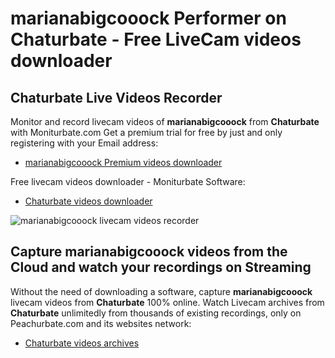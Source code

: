 # marianabigcooock Performer on Chaturbate - Free LiveCam videos downloader

## Chaturbate Live Videos Recorder

Monitor and record livecam videos of **marianabigcooock** from **Chaturbate** with Moniturbate.com
Get a premium trial for free by just and only registering with your Email address:
* [marianabigcooock Premium videos downloader](https://moniturbate.com/request-demo-licence-key.html)

Free livecam videos downloader - Moniturbate Software:
* [Chaturbate videos downloader](https://moniturbate.com/moniturbate-download-software.html)

![marianabigcooock livecam videos recorder](https://peachurnet.com/templates/moniturbate-software.png)


## Capture marianabigcooock videos from the Cloud and watch your recordings on Streaming

Without the need of downloading a software, capture **marianabigcooock** livecam videos from **Chaturbate** 100% online.
Watch Livecam archives from **Chaturbate** unlimitedly from thousands of existing recordings, only on Peachurbate.com and its websites network:
* [Chaturbate videos archives](https://peachurnet.com/)